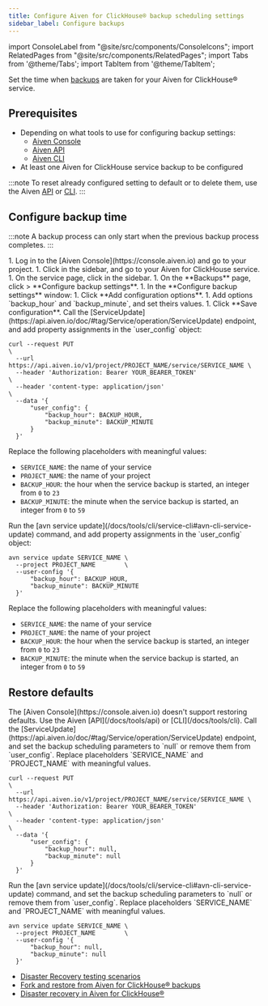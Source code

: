 ```yaml
---
title: Configure Aiven for ClickHouse® backup scheduling settings
sidebar_label: Configure backups
---
```


import ConsoleLabel from "@site/src/components/ConsoleIcons";
import RelatedPages from "@site/src/components/RelatedPages";
import Tabs from '@theme/Tabs';
import TabItem from '@theme/TabItem';

Set the time when
[backups](/docs/products/clickhouse/concepts/disaster-recovery#service-backup) are taken
for your Aiven for ClickHouse® service.

## Prerequisites

- Depending on what tools to use for configuring backup settings:
  - [Aiven Console](https://console.aiven.io)
  - [Aiven API](/docs/tools/api)
  - [Aiven CLI](/docs/tools/cli)
- At least one Aiven for ClickHouse service backup to be configured

:::note
To reset already configured setting to default or to delete them, use the Aiven
[API](/docs/tools/api) or [CLI](/docs/tools/cli).
:::

## Configure backup time

:::note
A backup process can only start when the previous backup process completes.
:::

<Tabs groupId="group1">
<TabItem value="gui" label="Aiven Console" default>
1. Log in to the [Aiven Console](https://console.aiven.io) and go to your project.
1. Click <ConsoleLabel name="services"/> in the sidebar, and go to your Aiven for
   ClickHouse service.
1. On the service page, click <ConsoleLabel name="backups"/> in the sidebar.
1. On the **Backups** page, click <ConsoleLabel name="actions"/> >
   **Configure backup settings**.
1. In the **Configure backup settings** window:
   1. Click **Add configuration options**.
   1. Add options `backup_hour` and `backup_minute`, and set theirs values.
   1. Click **Save configuration**.
</TabItem>
<TabItem value="api" label="Aiven API">
Call the [ServiceUpdate](https://api.aiven.io/doc/#tag/Service/operation/ServiceUpdate)
endpoint, and add property assignments in the `user_config` object:

```bash{7-8}
curl --request PUT                                                        \
  --url https://api.aiven.io/v1/project/PROJECT_NAME/service/SERVICE_NAME \
  --header 'Authorization: Bearer YOUR_BEARER_TOKEN'                      \
  --header 'content-type: application/json'                               \
  --data '{
      "user_config": {
          "backup_hour": BACKUP_HOUR,
          "backup_minute": BACKUP_MINUTE
      }
  }'
```

Replace the following placeholders with meaningful values:

- `SERVICE_NAME`: the name of your service
- `PROJECT_NAME`: the name of your project
- `BACKUP_HOUR`: the hour when the service backup is started, an integer from `0` to `23`
- `BACKUP_MINUTE`: the minute when the service backup is started, an integer from `0` to `59`

</TabItem>
<TabItem value="cli" label="Aiven CLI">
Run the [avn service update](/docs/tools/cli/service-cli#avn-cli-service-update) command,
and add property assignments in the `user_config` object:

```bash{4-5}
avn service update SERVICE_NAME \
  --project PROJECT_NAME        \
  --user-config '{
      "backup_hour": BACKUP_HOUR,
      "backup_minute": BACKUP_MINUTE
  }'
```

Replace the following placeholders with meaningful values:

- `SERVICE_NAME`: the name of your service
- `PROJECT_NAME`: the name of your project
- `BACKUP_HOUR`: the hour when the service backup is started, an integer from `0` to `23`
- `BACKUP_MINUTE`: the minute when the service backup is started, an integer from `0` to `59`

</TabItem>
</Tabs>

## Restore defaults

<Tabs groupId="group1">
<TabItem value="gui" label="Aiven Console" default>
The [Aiven Console](https://console.aiven.io) doesn't support restoring defaults. Use
the Aiven [API](/docs/tools/api) or [CLI](/docs/tools/cli).
</TabItem>
<TabItem value="api" label="Aiven API">
Call the [ServiceUpdate](https://api.aiven.io/doc/#tag/Service/operation/ServiceUpdate)
endpoint, and set the backup scheduling parameters to `null` or remove them from
`user_config`. Replace placeholders `SERVICE_NAME` and `PROJECT_NAME` with meaningful values.

```bash{7-8}
curl --request PUT                                                        \
  --url https://api.aiven.io/v1/project/PROJECT_NAME/service/SERVICE_NAME \
  --header 'Authorization: Bearer YOUR_BEARER_TOKEN'                      \
  --header 'content-type: application/json'                               \
  --data '{
      "user_config": {
          "backup_hour": null,
          "backup_minute": null
      }
  }'
```

</TabItem>
<TabItem value="cli" label="Aiven CLI">
Run the [avn service update](/docs/tools/cli/service-cli#avn-cli-service-update) command,
and set the backup scheduling parameters to `null` or remove them from `user_config`.
Replace placeholders `SERVICE_NAME` and `PROJECT_NAME` with meaningful values.

```bash{4-5}
avn service update SERVICE_NAME \
  --project PROJECT_NAME        \
  --user-config '{
      "backup_hour": null,
      "backup_minute": null
  }'
```

</TabItem>
</Tabs>

<RelatedPages/>

- [Disaster Recovery testing scenarios](/docs/platform/concepts/disaster-recovery-test-scenarios)
- [Fork and restore from Aiven for ClickHouse® backups](/docs/products/clickhouse/howto/restore-backup)
- [Disaster recovery in Aiven for ClickHouse®](/docs/products/clickhouse/concepts/disaster-recovery)

